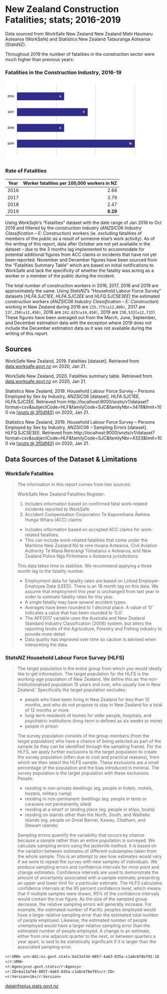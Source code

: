 # New Zealand Construction Fatalities; stats; 2016-2019

Data sourced from WorkSafe New Zealand New Zealand Mahi Haumaru Aotearoa (WorkSafe) and Statistics New Zealand Tatauranga Aotearoa (StatsNZ).

Throughout 2019 the number of fatalities in the construction sector were much higher than previous years:

### Fatalities in the Construction Industry, 2016-19
![Graph of WorkSafe Fatalities in the Construction Industry, 2016-19](/docs/worksafeConstructionFatalities2016-19.svg)

### Rate of Fatalities
| Year | Worker fatalities per 100,000 workers in NZ |
| :--: | ------------------------------------------: |
| 2016 | 2.68                                        |
| 2017 | 3.79                                        |
| 2018 | 2.47                                        |
| 2019 | **6.29**                                    |

Using *WorkSafe*’s “Fatalities” dataset with the date range of Jan 2016 to Oct 2019 and filtered by the construction industry (*ANZSIC06 Industry Classification – E: Construction*) workers (ie. excluding fatalities of members of the public as a result of someone else’s work activity). As of the writing of this report, data after October are not yet available in the dataset – due to the 3 months lag implemented to accommodate for potential additional figures from ACC claims or incidents that have not yet been reported. November and December figures have been sourced from the “Fatalities Summary Table” which are based on initial notifications to WorkSafe and lack the specificity of whether the fatality was acting as a worker or a member of the public during the incident. 

The total number of construction workers in 2016, 2017, 2018 and 2019 are approximately the same. Using *StatsNZ*’s “Household Labour Force Survey” datasets [*HLFA.SJC1EE*, *HLFA.SJC2EE* and *HLFQ.SJCSE3EE*] the estimated construction workers (*ANZSIC06 Industry Classification – E: Construction*) working in New Zealand during 2016 are `225,775(±12,800)`, 2017 are `237,250(±12,450)`, 2018 are `242,625(±14,450)`, 2019 are `238,53̄3̄(±12,73̄3̄)`. These figures have been averaged out from the March, June, September, and December estimation data with the exception where 2019 does not include the December estimation data as it was not available during the writing of this report.

## Sources
WorkSafe New Zealand, 2019. Fatalities \[dataset\]. Retrieved from [data.worksafe.govt.nz](https://data.worksafe.govt.nz/graph/detail/fatalities) on 2020, Jan 21.

WorkSafe New Zealand, 2020. Fatalities summary table. Retrieved from [data.worksafe.govt.nz](https://data.worksafe.govt.nz/editorial/fatalities_summary_table) on 2020, Jan 21.

Statistics New Zealand, 2019. Household Labour Force Survey – Persons Employed by Sex by Industry, ANZSIC06 \[dataset\]. HLFA.SJC1EE, HLFA.SJC2EE. Retrieved from http://localhost:9000/snzts/v1/dataset?format=csv&subjectCode=HLF&familyCode=SJC&familyNbr=3478&limit=100 via [\[snzts @ 3f0df40\]](https://github.com/cmhh/snzts/tree/3f0df408352def9356646c63686485d4489d7bb8) on 2020, Jan 21.

Statistics New Zealand, 2019. Household Labour Force Survey – Persons Employed by Sex by Industry, ANZSIC06 – Sampling Errors \[dataset\]. HLFQ.SJCSE3EE. Retrieved from http://localhost:9000/snzts/v1/dataset?format=csv&subjectCode=HLF&familyCode=SJC&familyNbr=4333&limit=100 via [\[snzts @ 3f0df40\]](https://github.com/cmhh/snzts/tree/3f0df408352def9356646c63686485d4489d7bb8) on 2020, Jan 21.

## Data Sources of the Dataset & Limitations

### WorkSafe Fatalities
> The information in this report comes from two sources: 
>
> WorkSafe New Zealand Fatalities Register:
> 1. Includes information based on confirmed fatal work-related incidents reported to WorkSafe. 
> 2. Accident Compensation Corporation Te Kaporeihana Āwhina Hunga Whara (ACC) claims:
> * Includes information based on accepted ACC claims for work-related fatalities.  
> * This can include work-related fatalities that come under the Maritime New Zealand Nō te rere moana Aotearoa, Civil Aviation Authority Te Mana Rererangi Tūmatanui o Aotearoa, and New Zealand Police Nga Pirihimana o Aotearoa jurisdictions. 
>
> This data takes time to stabilise. We recommend applying a three month lag to the fatality number.
>
> * Employment data for fatality rates are based on Linked Employer-Employee Data (LEED). There is an 18 month lag on this data. We assume that employment this year is unchanged from last year in order to estimate fatality rates for this year.
> * A single fatality may have several accident types.
> * Averages have been rounded to 1 decimal place. A value of ‘0’ indicates a value that has been rounded to ‘0.0’.
> * The AFF2017 variable uses the Australia and New Zealand Standard Industry Classification (2006) system, but alters the reporting levels of the Agriculture, Forestry and Fishing industry to provide more detail.
> * Data quality has improved over time so caution is advised when interpreting the data.

### StatsNZ Household Labour Force Survey (HLFS)
> The target population is the entire group from which you would ideally like to get information. The target population for the HLFS is the working-age population of New Zealand. We define this as ‘the non-institutionalised population 15 years and over, who usually live in New Zealand.’ Specifically the target population excludes:
> * people who have been living in New Zealand for less than 12 months, and who do not propose to stay in New Zealand for a total of 12 months or more
> * long-term residents of homes for older people, hospitals, and psychiatric institutions (long-term is defined as six weeks or more)
> * people in prison
>
> The survey population consists of the group members (from the target population) who have a chance of being selected as part of the sample (ie they can be identified through the sampling frame). For the HLFS, we apply further exclusions to the target population to create the survey population (often due to cost and practical reasons), from which we then select the HLFS sample. These exclusions are a small percentage of the population and the bias introduced is minimal. The survey population is the target population with these exclusions. People:
> * residing in non-private dwellings (eg. people in hotels, motels, hostels, military camp)
> * residing in non-permanent dwellings (eg. people in tents or caravans not permanently sited)
> * residing at a wharf or landing place (eg. people in ships, boats)
> * residing on islands other than the North, South, and Waiheke islands (eg. people on Great Barrier, Kawau, Chatham, and Stewart islands)
>
> Sampling errors quantify the variability that occurs by chance because a sample rather than an entire population is surveyed. We calculate sampling errors using the jackknife method. It is based on the variation between estimates of different subsamples taken from the whole sample. This is an attempt to see how estimates would vary if we were to repeat the survey with new samples of individuals. We produce sampling errors and confidence intervals for most point and change estimates. Confidence intervals are used to demonstrate the amount of uncertainty associated with a sample estimate; presenting an upper and lower limit for a particular estimate. The HLFS calculates confidence intervals at the 95 percent confidence level, which means that if multiple samples were drawn, 95% of the confidence intervals would contain the true figure. As the size of the sampled group decrease, the relative sampling errors will generally increase. For example, the estimated number of Pacific peoples employed would have a larger relative sampling error than the estimated total number of people employed. Likewise, the estimated number of people unemployed would have a larger relative sampling error than the estimated number of people employed. A change in an estimate, either from one adjacent quarter to the next, or between quarters a year apart, is said to be statistically significant if it is larger than the associated sampling error.
```
<r:URN> urn:ddi:nz.govt.stats:6a13af44-0057-4a63-835a-c1a0c6f8ef91:16 </r:URN>
<r:Agency>nz.govt.stats</r:Agency>
<r:ID>6a13af44-0057-4a63-835a-c1a0c6f8ef91</r:ID>
<r:Version>16</r:Version>
```
[datainfoplus.stats.govt.nz](http://datainfoplus.stats.govt.nz/Item/nz.govt.stats/b7c39358-aa03-446f-a27d-91c37caac35d?&_ga=2.19847480.1830762553.1581720966-1074207774.1579492621#/nz.govt.stats/6a13af44-0057-4a63-835a-c1a0c6f8ef91#)
